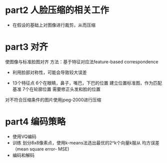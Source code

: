# part2 人脸压缩的相关工作
- 在假设的基础上对图像进行裁剪，从而压缩
# part3 对齐
使图像与标准脸图对齐
方法：基于特征对应法feature-based correspondence
- 利用脸部对称性，可能会导致较大误差

- 13个特征点
6个在眼睛，鼻子，嘴巴，下巴的位置
建立位置标准图，作为匹配基准
7个在轮廓位置
需要修正头发和脸的位置

对不符合压缩条件的图片使用jpeg-2000进行压缩

# part4 编码策略
- 使用VQ编码
- 训练
划分8x8像素点，使用k-means法选出最优的2^k个向量k服从 均方误差（mean square error- MSE)
- 编码和解码


